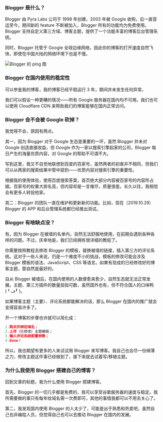 
### Blogger 是什么？

Blogger 由 Pyra Labs 公司于 1998 年创建，2003 年被 Google 收购，后一直营运至今，期间新的 feature 不断被加入，Blogger 所有的功能均为免费使用。  
Blogger 支持自定义第三方域、博客主题，提供了一个功能丰富的博客后台管理系统。  

同时，Blogger 托管于 Google 全球边缘网络，因此你的博客的打开速度自然飞快，即使在中国大陆的网络环境下也是不慢。  

![Blogger 的 ping 图](https://cdn.jsdelivr.net/gh/joeyliu6/Blogger@master/static_files/iljw/img/large/006aVK2sgy1fxyiw9t7xbj30ks0fvaas.jpg)  

### Blogger 在国内使用的稳定性

可以参鉴我的博客，我的博客已经平稳运行 3 年，期间并未发生任何异常。
  
我们可以假设一种更糟的情况——所有 Google 服务器在国内均不可用。我们也可以使用 Cloudflare CDN 来帮助我们的博客能够在国内正常访问。  

### Blogger 会不会被 Google 砍掉？

我觉得不会，原因有两点。  

其一，因为 Blogger 对于 Google 生态是重要的一环，虽然 Blogger 并未对 Google 创造直接收益，但 Google 作为一家以搜索引擎起家的公司，Blogger 每日产生的海量优质内容，对 Google 的帮助不可谓不大。  

写到这里，我又不自觉地联想到百度的百家号，虽然两者的初衷并不相同，但我们可以从两家的搜索结果中管中窥豹——优质内容对搜索引擎的重要性。  

根据我的使用体验，使用百度搜索答案，首页绝大部分内容被百家号的内容所占据。百家号的权重大排名高，但内容却是一言难尽，质量很差。长久以往，我相信会有更多人转投他家。
  
其二：Blogger 的团队一直在维护和更新新的功能。比如，现在（2019.10.29） Blogger 的 APP 和后台管理系统都已经推出测试。  

### Blogger 有啥缺点没？

有。因为 Blogger 在被墙的名单内，自然无法舒服地使用，在前期会遇到各种各样的问题。不过，庆幸地是，我们已经拥有很详细的教程了。
  
你需要按照教程去修改 Blogger 的模板，替换被墙的链接，插入第三方的评论系统。这对于一些人来说，仍是一个难度不小的挑战，模板的修改可能会涉及 Blogger 模板的语法、JavaScript、CSS 等语言。如果有现成的已经修改好的博客主题，那自然是最好的。  

自从 Blogger 被墙后，在国内使用的人数便愈来愈少，自然生态就无法正常发展。主题、第三方插件的数量屈指可数，虽然国外也有，但不符合国人的口味鸭(╹ڡ╹ )。  

如果博客主题（主要）、评论系统都能解决的话，那么 Blogger 在国内的推广就会变得容易许多了。  

开一个博客的步骤也许就可以简化成：  
```python
1.购买并绑定域名；
2.上传（已修改）主题模板；
3.输入评论系统配置参数；
4.Done！
```
所以，我也期望有更多的人来试试用 Blogger 来写博客。我自己也会尽一份绵薄之力，修改主题这件事已经做到了，接下来就去试着写/移植主题。  

### 为什么我使用 Blogger 搭建自己的博客？

回到文章的标题，我为什么使用 Blogger 搭建博客。  

首先，Blogger 的一切几乎都是免费的，我可以享受谷歌服务器的速度与稳定。我所需要做的事只有每年给域名需一次费即可，其他的事情我都可以不用去关心了。  

第二，我发现国内使用 Blogger 的人太少了，可能是出于熟悉和热爱吧，虽然自己也非编程人员，但觉得自己也可以去推动 Blogger 在国内的发展。
<!--stackedit_data:
eyJoaXN0b3J5IjpbMjEzOTM5ODIyMF19
-->